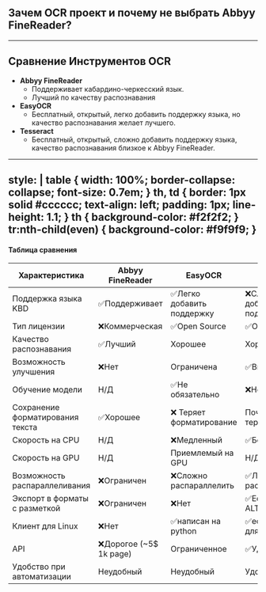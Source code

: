 ## Зачем OCR проект и почему не выбрать Abbyy FineReader?

---

## Сравнение Инструментов OCR

- **Abbyy FineReader**
  - Поддерживает кабардино-черкесский язык.
  - Лучший по качеству распознавания
- **EasyOCR**
  - Бесплатный, открытый, легко добавить поддержку языка, но качество распознавания желает лучшего.
- **Tesseract**
  - Бесплатный, открытый, сложно добавить поддержку языка, качество распознавания близкое к Abbyy FineReader.

  
---
style: |
  table {
    width: 100%;
    border-collapse: collapse;
    font-size: 0.7em;
  }
  th, td {
    border: 1px solid #cccccc;
    text-align: left;
    padding: 1px;
    line-height: 1.1;
  }
  th {
    background-color: #f2f2f2;
  }
  tr:nth-child(even) {
    background-color: #f9f9f9;
  }
---

#### Таблица сравнения

| Характеристика                   | Abbyy FineReader       | EasyOCR                   | Tesseract                  |
|----------------------------------|------------------------|---------------------------|----------------------------|
| Поддержка языка KBD              | ✅Поддерживает          | ✅Легко добавить поддержку | ❌Сложно добавить поддержку |
| Тип лицензии                     | ❌Коммерческая          | ✅Open Source              | ✅Open Source               |
| Качество распознавания           | ✅Лучший                | Хорошее                   | Хорошее                    |
| Возможность улучшения            | ❌Нет                   | Ограничена                | ✅Высокая                   |
| Обучение модели                  | Н/Д                    | ✅Не обязательно           | ❌Необходимо                |
| Сохранение форматирования текста | ✅Хорошее               | ❌ Теряет форматирование   | Почти не теряется          |
| Скорость на CPU                  | Н/Д                    | ❌Медленный                | ✅Бодрый                    |
| Скорость на GPU                  | Н/Д                    | Приемлемый на GPU         | Н/Д                        |
| Возможность распараллеливания    | ❌Ограничен             | ❌Сложно распараллелить    | ✅Легко распараллелить      |
| Экспорт в форматы с разметкой    | ❌Ограничен             | ❌Нет                      | ✅Есть (hOCR, ALTO, TSV)    |
| Клиент для Linux                 | ❌Нет                   | ✅написан на python        | ✅есть обертка для python   |
| API                              | ❌Дорогое (~5$ 1k page) | Ограниченное              | ✅Удобное                   |
| Удобство при автоматизации       | Неудобный              | Неудобный                 | Удобный                    |
